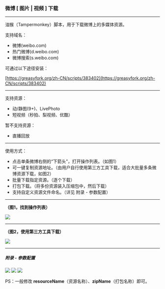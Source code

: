 ### 微博 [ 图片 | 视频 ] 下载

* * *
油猴（Tampermonkey）脚本，用于下载微博上的多媒体资源。

支持域名：
* 微博(weibo.com)
* 热门微博(d.weibo.com)
* 微博搜索(s.weibo.com)

可通过以下途径安装：

[https://greasyfork.org/zh-CN/scripts/383402](https://greasyfork.org/zh-CN/scripts/383402)

* * *

支持资源：
* 动/静图(9+)、LivePhoto
* 短视频（秒拍、梨视频、优酷）

暂不支持资源：

* 直播回放

* * *

使用方式：
* 点击单条微博右侧的“下箭头”，打开操作列表。（如图1）
* 可一键复制资源地址。（由用户自行使用第三方工具下载，适合大批量多条微博资源下载，如图2）
* 批量下载指定资源。（逐个下载）
* 打包下载。（将多份资源装入压缩包中，然后下载）
* 支持自定义资源文件命名。（详见 附录 - 参数配置）

* * *

**（图1，找到操作列表）**

![](https://cdn.jsdelivr.net/gh/Mr-Po/weibo-resource-download/media/04.png)
* * *
**（图2，使用第三方工具下载）**

![](https://cdn.jsdelivr.net/gh/Mr-Po/weibo-resource-download/media/05.png)
* * *
##### 附录 - 参数配置
![](https://cdn.jsdelivr.net/gh/Mr-Po/weibo-resource-download/media/06.png)
![](https://cdn.jsdelivr.net/gh/Mr-Po/weibo-resource-download/media/07.png)
![](https://cdn.jsdelivr.net/gh/Mr-Po/weibo-resource-download/media/08.png)

PS：一般修改 **resourceName**（资源名称）、**zipName**（打包名称）即可。